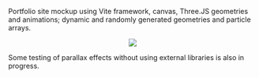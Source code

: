 Portfolio site mockup using Vite framework, canvas, Three.JS geometries and animations; dynamic and randomly generated geometries and particle arrays. 

<p align="center">
  <img src="https://media.giphy.com/media/WfofEM9Ib6SdA1x1M0/giphy.gif">
</p>

Some testing of parallax effects without using external libraries is also in progress. 


